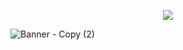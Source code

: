 
</h1>


<p align="center">
  <a href="https://github.com/Matary1">
    <img src="https://skillicons.dev/icons?i=discord,instagram,twitter,github" />
  </a>
</p>
    



 

![Banner - Copy (2)](https://user-images.githubusercontent.com/120823949/210893303-4a4b1b04-fbd4-4195-9818-5c502ad7e7f6.png)
